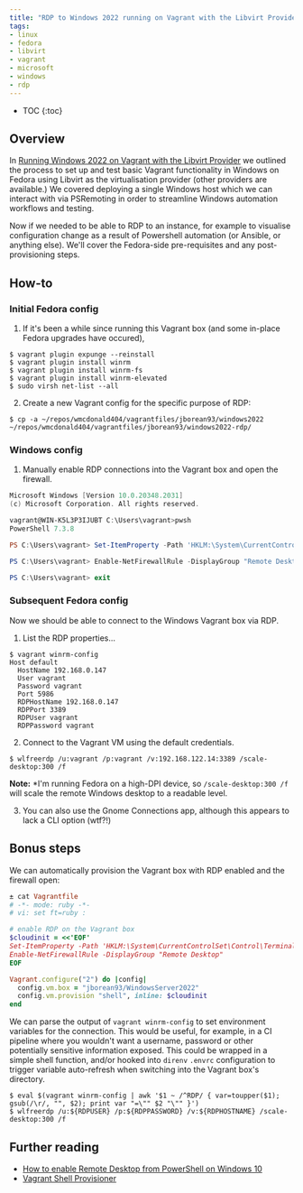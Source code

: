 ```yaml
---
title: "RDP to Windows 2022 running on Vagrant with the Libvirt Provider"
tags:
- linux
- fedora
- libvirt
- vagrant
- microsoft
- windows
- rdp
---
```


* TOC
{:toc}

## Overview
In [Running Windows 2022 on Vagrant with the Libvirt Provider](https://wmcdonald404.co.uk/2024/03/20/linux-vagrant-windows-boxes.html) we outlined the process to set up and test basic Vagrant functionality in Windows on Fedora using Libvirt as the virtualisation provider (other providers are available.) We covered deploying a single Windows host which we can interact with via PSRemoting in order to streamline Windows automation workflows and testing.

Now if we needed to be able to RDP to an instance, for example to visualise configuration change as a result of Powershell automation (or Ansible, or anything else). We'll cover the Fedora-side pre-requisites and any post-provisioning steps.

## How-to
### Initial Fedora config
1. If it's been a while since running this Vagrant box (and some in-place Fedora upgrades have occured), 

  ```shell
  $ vagrant plugin expunge --reinstall
  $ vagrant plugin install winrm
  $ vagrant plugin install winrm-fs
  $ vagrant plugin install winrm-elevated
  $ sudo virsh net-list --all
  ```

2. Create a new Vagrant config for the specific purpose of RDP:

  ```shell
  $ cp -a ~/repos/wmcdonald404/vagrantfiles/jborean93/windows2022 ~/repos/wmcdonald404/vagrantfiles/jborean93/windows2022-rdp/
  ```

### Windows config
1. Manually enable RDP connections into the Vagrant box and open the firewall.

  ```powershell
  Microsoft Windows [Version 10.0.20348.2031]
  (c) Microsoft Corporation. All rights reserved.

  vagrant@WIN-K5L3P3IJUBT C:\Users\vagrant>pwsh
  PowerShell 7.3.8

  PS C:\Users\vagrant> Set-ItemProperty -Path 'HKLM:\System\CurrentControlSet\Control\Terminal Server' -name "fDenyTSConnections" -value 0 

  PS C:\Users\vagrant> Enable-NetFirewallRule -DisplayGroup "Remote Desktop"

  PS C:\Users\vagrant> exit
  ```

### Subsequent Fedora config

Now we should be able to connect to the Windows Vagrant box via RDP.

1. List the RDP properties...

  ```shell
  $ vagrant winrm-config
  Host default
    HostName 192.168.0.147
    User vagrant
    Password vagrant
    Port 5986
    RDPHostName 192.168.0.147
    RDPPort 3389
    RDPUser vagrant
    RDPPassword vagrant
  ```

2. Connect to the Vagrant VM using the default credentials.

  ```shell
  $ wlfreerdp /u:vagrant /p:vagrant /v:192.168.122.14:3389 /scale-desktop:300 /f
  ```

  **Note:** *I'm running Fedora on a high-DPI device, so `/scale-desktop:300 /f` will scale the remote Windows desktop to a readable level.

3. You can also use the Gnome Connections app, although this appears to lack a CLI option (wtf?!)

## Bonus steps
We can automatically provision the Vagrant box with RDP enabled and the firewall open:

```ruby
± cat Vagrantfile
# -*- mode: ruby -*-
# vi: set ft=ruby :

# enable RDP on the Vagrant box
$cloudinit = <<'EOF'
Set-ItemProperty -Path 'HKLM:\System\CurrentControlSet\Control\Terminal Server' -name "fDenyTSConnections" -value 0
Enable-NetFirewallRule -DisplayGroup "Remote Desktop"
EOF

Vagrant.configure("2") do |config|
  config.vm.box = "jborean93/WindowsServer2022"
  config.vm.provision "shell", inline: $cloudinit
end
```

We can parse the output of `vagrant winrm-config` to set environment variables for the connection. This would be useful, for example, in a CI pipeline where you wouldn't want a username, password or other potentially sensitive information exposed. This could be wrapped in a simple shell function, and/or hooked into `direnv` `.envrc` configuration to trigger variable auto-refresh when switching into the Vagrant box's directory. 

```
$ eval $(vagrant winrm-config | awk '$1 ~ /^RDP/ { var=toupper($1); gsub(/\r/, "", $2); print var "=\"" $2 "\"" }')
$ wlfreerdp /u:${RDPUSER} /p:${RDPPASSWORD} /v:${RDPHOSTNAME} /scale-desktop:300 /f
```




## Further reading
- [How to enable Remote Desktop from PowerShell on Windows 10](https://pureinfotech.com/enable-remote-desktop-powershell-windows-10/)
- [Vagrant Shell Provisioner](https://developer.hashicorp.com/vagrant/docs/provisioning/shell)
